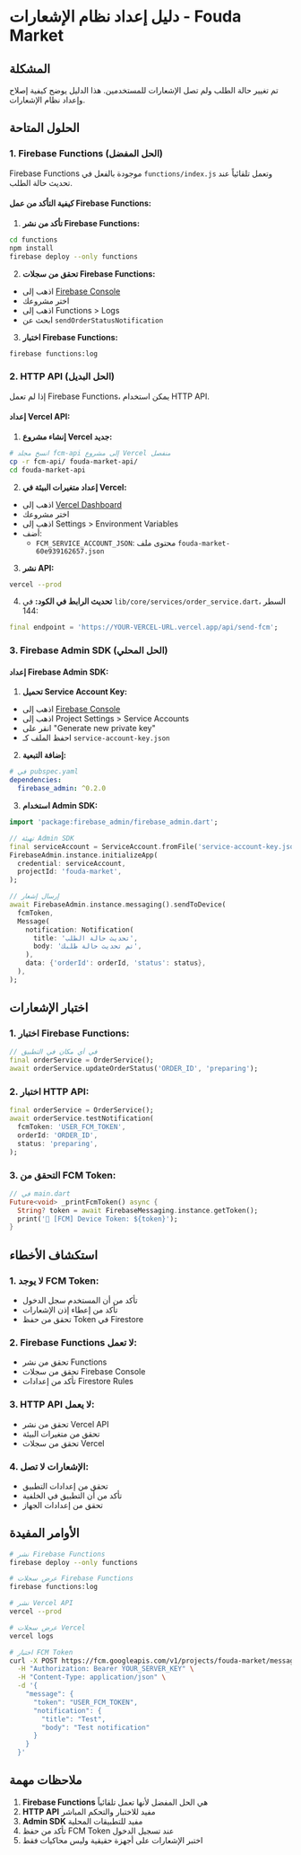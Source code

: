 # دليل إعداد نظام الإشعارات - Fouda Market

## المشكلة
تم تغيير حالة الطلب ولم تصل الإشعارات للمستخدمين. هذا الدليل يوضح كيفية إصلاح وإعداد نظام الإشعارات.

## الحلول المتاحة

### 1. Firebase Functions (الحل المفضل)

Firebase Functions موجودة بالفعل في `functions/index.js` وتعمل تلقائياً عند تحديث حالة الطلب.

#### كيفية التأكد من عمل Firebase Functions:

1. **تأكد من نشر Firebase Functions:**
```bash
cd functions
npm install
firebase deploy --only functions
```

2. **تحقق من سجلات Firebase Functions:**
- اذهب إلى [Firebase Console](https://console.firebase.google.com/)
- اختر مشروعك
- اذهب إلى Functions > Logs
- ابحث عن `sendOrderStatusNotification`

3. **اختبار Firebase Functions:**
```bash
firebase functions:log
```

### 2. HTTP API (الحل البديل)

إذا لم تعمل Firebase Functions، يمكن استخدام HTTP API.

#### إعداد Vercel API:

1. **إنشاء مشروع Vercel جديد:**
```bash
# انسخ مجلد fcm-api إلى مشروع Vercel منفصل
cp -r fcm-api/ fouda-market-api/
cd fouda-market-api
```

2. **إعداد متغيرات البيئة في Vercel:**
- اذهب إلى [Vercel Dashboard](https://vercel.com/dashboard)
- اختر مشروعك
- اذهب إلى Settings > Environment Variables
- أضف:
  - `FCM_SERVICE_ACCOUNT_JSON`: محتوى ملف `fouda-market-60e939162657.json`

3. **نشر API:**
```bash
vercel --prod
```

4. **تحديث الرابط في الكود:**
في `lib/core/services/order_service.dart`، السطر 144:
```dart
final endpoint = 'https://YOUR-VERCEL-URL.vercel.app/api/send-fcm';
```

### 3. Firebase Admin SDK (الحل المحلي)

#### إعداد Firebase Admin SDK:

1. **تحميل Service Account Key:**
- اذهب إلى [Firebase Console](https://console.firebase.google.com/)
- اذهب إلى Project Settings > Service Accounts
- انقر على "Generate new private key"
- احفظ الملف كـ `service-account-key.json`

2. **إضافة التبعية:**
```yaml
# في pubspec.yaml
dependencies:
  firebase_admin: ^0.2.0
```

3. **استخدام Admin SDK:**
```dart
import 'package:firebase_admin/firebase_admin.dart';

// تهيئة Admin SDK
final serviceAccount = ServiceAccount.fromFile('service-account-key.json');
FirebaseAdmin.instance.initializeApp(
  credential: serviceAccount,
  projectId: 'fouda-market',
);

// إرسال إشعار
await FirebaseAdmin.instance.messaging().sendToDevice(
  fcmToken,
  Message(
    notification: Notification(
      title: 'تحديث حالة الطلب',
      body: 'تم تحديث حالة طلبك',
    ),
    data: {'orderId': orderId, 'status': status},
  ),
);
```

## اختبار الإشعارات

### 1. اختبار Firebase Functions:
```dart
// في أي مكان في التطبيق
final orderService = OrderService();
await orderService.updateOrderStatus('ORDER_ID', 'preparing');
```

### 2. اختبار HTTP API:
```dart
final orderService = OrderService();
await orderService.testNotification(
  fcmToken: 'USER_FCM_TOKEN',
  orderId: 'ORDER_ID',
  status: 'preparing',
);
```

### 3. التحقق من FCM Token:
```dart
// في main.dart
Future<void> _printFcmToken() async {
  String? token = await FirebaseMessaging.instance.getToken();
  print('🔑 [FCM] Device Token: ${token}');
}
```

## استكشاف الأخطاء

### 1. لا يوجد FCM Token:
- تأكد من أن المستخدم سجل الدخول
- تأكد من إعطاء إذن الإشعارات
- تحقق من حفظ Token في Firestore

### 2. Firebase Functions لا تعمل:
- تحقق من نشر Functions
- تحقق من سجلات Firebase Console
- تأكد من إعدادات Firestore Rules

### 3. HTTP API لا يعمل:
- تحقق من نشر Vercel API
- تحقق من متغيرات البيئة
- تحقق من سجلات Vercel

### 4. الإشعارات لا تصل:
- تحقق من إعدادات التطبيق
- تأكد من أن التطبيق في الخلفية
- تحقق من إعدادات الجهاز

## الأوامر المفيدة

```bash
# نشر Firebase Functions
firebase deploy --only functions

# عرض سجلات Firebase Functions
firebase functions:log

# نشر Vercel API
vercel --prod

# عرض سجلات Vercel
vercel logs

# اختبار FCM Token
curl -X POST https://fcm.googleapis.com/v1/projects/fouda-market/messages:send \
  -H "Authorization: Bearer YOUR_SERVER_KEY" \
  -H "Content-Type: application/json" \
  -d '{
    "message": {
      "token": "USER_FCM_TOKEN",
      "notification": {
        "title": "Test",
        "body": "Test notification"
      }
    }
  }'
```

## ملاحظات مهمة

1. **Firebase Functions** هي الحل المفضل لأنها تعمل تلقائياً
2. **HTTP API** مفيد للاختبار والتحكم المباشر
3. **Admin SDK** مفيد للتطبيقات المحلية
4. تأكد من حفظ FCM Token عند تسجيل الدخول
5. اختبر الإشعارات على أجهزة حقيقية وليس محاكيات فقط 